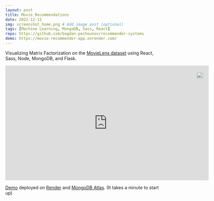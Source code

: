 ```yaml
---
layout: post
title: Movie Recommendations
date: 2022-12-11
img: screenshot_home.png # Add image post (optional)
tags: [Machine Learning, MongoDB, Sass, React] 
repo: https://github.com/bogdan-pechounov/recommender-systems
demo: https://movie-recommender-app.onrender.com/
---
```


Visualizing Matrix Factorization on the [MovieLens dataset](https://grouplens.org/datasets/movielens/latest/) using React, Sass, Node, MongoDB, and Flask.

<div style="position:relative;width:fit-content;height:fit-content;margin:auto">
            <a style="position:absolute;top:20px;right:1rem;opacity:0.8;" href="https://clipchamp.com/watch/DcdIDGWl5O2?utm_source=embed&utm_medium=embed&utm_campaign=watch">
                <img style="height:22px;" src="https://clipchamp.com/e.svg" alt="Made with Clipchamp" />
            </a>
            <iframe allow="autoplay;" allowfullscreen style="border:none" src="https://clipchamp.com/watch/DcdIDGWl5O2/embed" width="640" height="360"></iframe>
        </div>
        
[Demo](https://movie-recommender-app.onrender.com/) deployed on [Render](https://render.com/) and [MongoDB Atlas](https://www.mongodb.com/atlas/database). (It takes a minute to start up)

